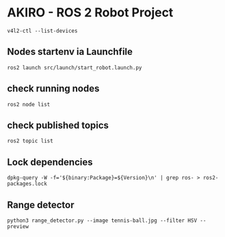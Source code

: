 # AKIRO - ROS 2 Robot Project
    

    v4l2-ctl --list-devices

## Nodes startenv ia Launchfile

    ros2 launch src/launch/start_robot.launch.py 

## check running nodes

    ros2 node list

## check published topics
    
    ros2 topic list

## Lock dependencies

    dpkg-query -W -f='${binary:Package}=${Version}\n' | grep ros- > ros2-packages.lock

## Range detector

    python3 range_detector.py --image tennis-ball.jpg --filter HSV --preview
